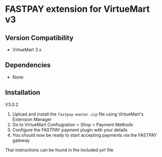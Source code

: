 # FASTPAY extension for VirtueMart v3

## Version Compatibility
- VirtueMart 3.x

## Dependencies
- None

## Installation

V3.0.2

1. Upload and install the `fastpay-master.zip` file using VirtueMart's Extension Manager
2. Go to VirtueMart Confiugration > Shop > Payment Methods
3. Configure the FASTPAY payment plugin with your details
4. You should now be ready to start accepting payments via the FASTPAY gateway

Thai instructions can be found in the included `pdf` file

